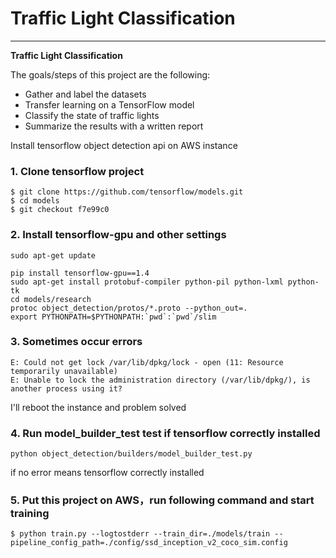 # Traffic Light Classification

---

**Traffic Light Classification**

The goals/steps of this project are the following:

* Gather and label the datasets
* Transfer learning on a TensorFlow model
* Classify the state of traffic lights
* Summarize the results with a written report


Install tensorflow object detection api on AWS instance

### 1. Clone tensorflow project
```
$ git clone https://github.com/tensorflow/models.git
$ cd models 
$ git checkout f7e99c0
```

### 2. Install tensorflow-gpu and other settings
    sudo apt-get update
```
pip install tensorflow-gpu==1.4
sudo apt-get install protobuf-compiler python-pil python-lxml python-tk
cd models/research
protoc object_detection/protos/*.proto --python_out=.
export PYTHONPATH=$PYTHONPATH:`pwd`:`pwd`/slim
```

### 3. Sometimes occur errors
```
E: Could not get lock /var/lib/dpkg/lock - open (11: Resource temporarily unavailable)
E: Unable to lock the administration directory (/var/lib/dpkg/), is another process using it?
```
 I'll reboot the instance and problem solved

### 4. Run model_builder_test test if tensorflow correctly installed
```
python object_detection/builders/model_builder_test.py
```
 if no error means tensorflow correctly installed

### 5. Put this project on AWS，run following command and start training
```
$ python train.py --logtostderr --train_dir=./models/train --pipeline_config_path=./config/ssd_inception_v2_coco_sim.config
```
